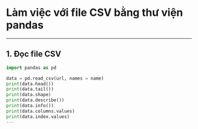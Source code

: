 # Làm việc với file CSV bằng thư viện pandas
---
## 1. Đọc file CSV
```python 
import pandas as pd

data = pd.read_csv(url, names = name)
print(data.head())
print(data.tail())
print(data.shape)
print(data.describe())
print(data.info())
print(data.columns.values)
print(data.index.values)
---

